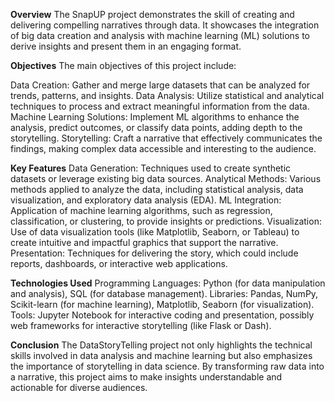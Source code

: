 **Overview**
The SnapUP project demonstrates the skill of creating and delivering compelling narratives through data. It showcases the integration of big data creation and analysis with machine learning (ML) solutions to derive insights and present them in an engaging format.

**Objectives**
The main objectives of this project include:

Data Creation: Gather and merge large datasets that can be analyzed for trends, patterns, and insights.
Data Analysis: Utilize statistical and analytical techniques to process and extract meaningful information from the data.
Machine Learning Solutions: Implement ML algorithms to enhance the analysis, predict outcomes, or classify data points, adding depth to the storytelling.
Storytelling: Craft a narrative that effectively communicates the findings, making complex data accessible and interesting to the audience.

**Key Features**
Data Generation: Techniques used to create synthetic datasets or leverage existing big data sources.
Analytical Methods: Various methods applied to analyze the data, including statistical analysis, data visualization, and exploratory data analysis (EDA).
ML Integration: Application of machine learning algorithms, such as regression, classification, or clustering, to provide insights or predictions.
Visualization: Use of data visualization tools (like Matplotlib, Seaborn, or Tableau) to create intuitive and impactful graphics that support the narrative.
Presentation: Techniques for delivering the story, which could include reports, dashboards, or interactive web applications.

**Technologies Used**
Programming Languages: Python (for data manipulation and analysis), SQL (for database management).
Libraries: Pandas, NumPy, Scikit-learn (for machine learning), Matplotlib, Seaborn (for visualization).
Tools: Jupyter Notebook for interactive coding and presentation, possibly web frameworks for interactive storytelling (like Flask or Dash).

**Conclusion**
The DataStoryTelling project not only highlights the technical skills involved in data analysis and machine learning but also emphasizes the importance of storytelling in data science. By transforming raw data into a narrative, this project aims to make insights understandable and actionable for diverse audiences.
